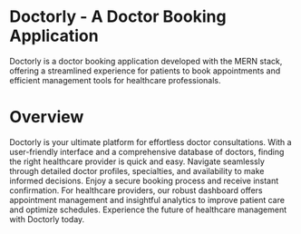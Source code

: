 # Doctorly - A Doctor Booking Application
Doctorly is a doctor booking application developed with the MERN stack, offering a streamlined experience for patients to book appointments and efficient management tools for healthcare professionals.

# Overview
Doctorly is your ultimate platform for effortless doctor consultations. With a user-friendly interface and a comprehensive database of doctors, finding the right healthcare provider is quick and easy. Navigate seamlessly through detailed doctor profiles, specialties, and availability to make informed decisions. Enjoy a secure booking process and receive instant confirmation. For healthcare providers, our robust dashboard offers appointment management and insightful analytics to improve patient care and optimize schedules. Experience the future of healthcare management with Doctorly today.
